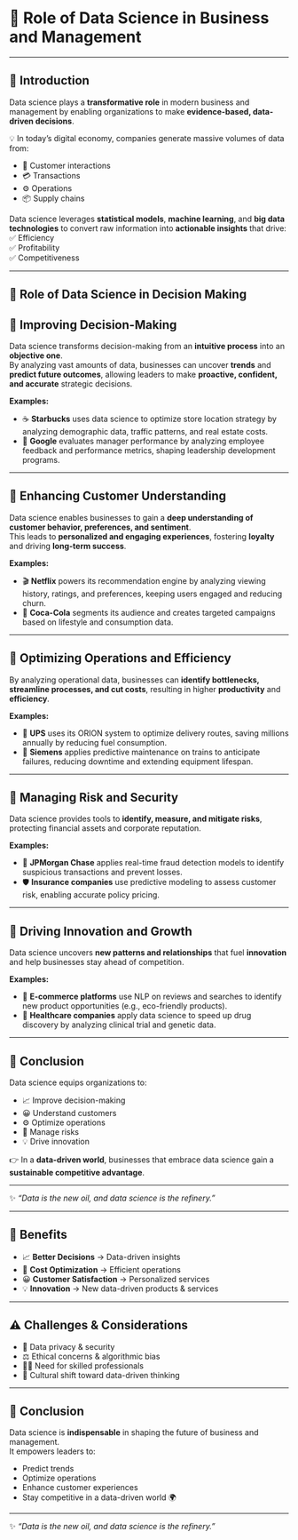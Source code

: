 # 🚀 Role of Data Science in Business and Management  

---

## 📌 Introduction  
Data science plays a **transformative role** in modern business and management by enabling organizations to make **evidence-based, data-driven decisions**.  

💡 In today’s digital economy, companies generate massive volumes of data from:  
- 🛒 Customer interactions  
- 💳 Transactions  
- ⚙️ Operations  
- 📦 Supply chains  

Data science leverages **statistical models**, **machine learning**, and **big data technologies** to convert raw information into **actionable insights** that drive:  
✅ Efficiency  
✅ Profitability  
✅ Competitiveness  

---

## 🔹 Role of Data Science in Decision Making

## 🔹 Improving Decision-Making  

Data science transforms decision-making from an **intuitive process** into an **objective one**.  
By analyzing vast amounts of data, businesses can uncover **trends** and **predict future outcomes**, allowing leaders to make **proactive, confident, and accurate** strategic decisions.  

**Examples:**  
- ☕ **Starbucks** uses data science to optimize store location strategy by analyzing demographic data, traffic patterns, and real estate costs.  
- 🔎 **Google** evaluates manager performance by analyzing employee feedback and performance metrics, shaping leadership development programs.  

---

## 🔹 Enhancing Customer Understanding  

Data science enables businesses to gain a **deep understanding of customer behavior, preferences, and sentiment**.  
This leads to **personalized and engaging experiences**, fostering **loyalty** and driving **long-term success**.  

**Examples:**  
- 🎬 **Netflix** powers its recommendation engine by analyzing viewing history, ratings, and preferences, keeping users engaged and reducing churn.  
- 🥤 **Coca-Cola** segments its audience and creates targeted campaigns based on lifestyle and consumption data.  

---

## 🔹 Optimizing Operations and Efficiency  

By analyzing operational data, businesses can **identify bottlenecks, streamline processes, and cut costs**, resulting in higher **productivity** and **efficiency**.  

**Examples:**  
- 🚚 **UPS** uses its ORION system to optimize delivery routes, saving millions annually by reducing fuel consumption.  
- 🚆 **Siemens** applies predictive maintenance on trains to anticipate failures, reducing downtime and extending equipment lifespan.  

---

## 🔹 Managing Risk and Security  

Data science provides tools to **identify, measure, and mitigate risks**, protecting financial assets and corporate reputation.  

**Examples:**  
- 🏦 **JPMorgan Chase** applies real-time fraud detection models to identify suspicious transactions and prevent losses.  
- 🛡️ **Insurance companies** use predictive modeling to assess customer risk, enabling accurate policy pricing.  

---

## 🔹 Driving Innovation and Growth  

Data science uncovers **new patterns and relationships** that fuel **innovation** and help businesses stay ahead of competition.  

**Examples:**  
- 🛒 **E-commerce platforms** use NLP on reviews and searches to identify new product opportunities (e.g., eco-friendly products).  
- 💊 **Healthcare companies** apply data science to speed up drug discovery by analyzing clinical trial and genetic data.  

---

## 🏁 Conclusion  

Data science equips organizations to:  
- 📈 Improve decision-making  
- 😀 Understand customers  
- ⚙️ Optimize operations  
- 🔐 Manage risks  
- 💡 Drive innovation  

👉 In a **data-driven world**, businesses that embrace data science gain a **sustainable competitive advantage**.  

---
✨ *“Data is the new oil, and data science is the refinery.”*  

---

## 🌟 Benefits  

- 📈 **Better Decisions** → Data-driven insights  
- 💸 **Cost Optimization** → Efficient operations  
- 😀 **Customer Satisfaction** → Personalized services  
- 💡 **Innovation** → New data-driven products & services  

---

## ⚠️ Challenges & Considerations  

- 🔐 Data privacy & security  
- ⚖️ Ethical concerns & algorithmic bias  
- 👩‍💻 Need for skilled professionals  
- 🔄 Cultural shift toward data-driven thinking  

---

## 🏁 Conclusion  
Data science is **indispensable** in shaping the future of business and management.  
It empowers leaders to:  
- Predict trends  
- Optimize operations  
- Enhance customer experiences  
- Stay competitive in a data-driven world 🌍  

---
✨ *“Data is the new oil, and data science is the refinery.”*  
